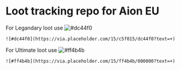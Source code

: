# Loot tracking repo for Aion EU

For Legandary loot use ![#dc44f0](https://via.placeholder.com/15/dc44f0/000000?text=+)
```
![#dc44f0](https://via.placeholder.com/15/c5f015/dc44f0?text=+)
```

For Ultimate loot use ![#ff4b4b](https://via.placeholder.com/15/ff4b4b/000000?text=+)
```
![#ff4b4b](https://via.placeholder.com/15/ff4b4b/000000?text=+)
```
